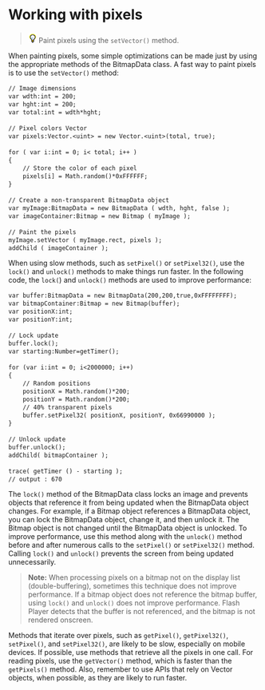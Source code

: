 # Working with pixels

> ![](../img/tip_help.png) Paint pixels using the `setVector()` method.

When painting pixels, some simple optimizations can be made just by using the
appropriate methods of the BitmapData class. A fast way to paint pixels is to
use the `setVector()` method:

    // Image dimensions
    var wdth:int = 200;
    var hght:int = 200;
    var total:int = wdth*hght;
     
    // Pixel colors Vector
    var pixels:Vector.<uint> = new Vector.<uint>(total, true);
     
    for ( var i:int = 0; i< total; i++ )
    {
        // Store the color of each pixel
        pixels[i] = Math.random()*0xFFFFFF;
    }
     
    // Create a non-transparent BitmapData object
    var myImage:BitmapData = new BitmapData ( wdth, hght, false );
    var imageContainer:Bitmap = new Bitmap ( myImage );
     
    // Paint the pixels
    myImage.setVector ( myImage.rect, pixels );
    addChild ( imageContainer );

When using slow methods, such as `setPixel()` or `setPixel32()`, use the
`lock()` and `unlock()` methods to make things run faster. In the following
code, the `lock(`) and `unlock()` methods are used to improve performance:

    var buffer:BitmapData = new BitmapData(200,200,true,0xFFFFFFFF);
    var bitmapContainer:Bitmap = new Bitmap(buffer);
    var positionX:int;
    var positionY:int;
     
    // Lock update
    buffer.lock();
    var starting:Number=getTimer();
     
    for (var i:int = 0; i<2000000; i++)
    {
        // Random positions
        positionX = Math.random()*200;
        positionY = Math.random()*200;
        // 40% transparent pixels
        buffer.setPixel32( positionX, positionY, 0x66990000 );
    }
     
    // Unlock update
    buffer.unlock();
    addChild( bitmapContainer );
     
    trace( getTimer () - starting );
    // output : 670

The `lock()` method of the BitmapData class locks an image and prevents objects
that reference it from being updated when the BitmapData object changes. For
example, if a Bitmap object references a BitmapData object, you can lock the
BitmapData object, change it, and then unlock it. The Bitmap object is not
changed until the BitmapData object is unlocked. To improve performance, use
this method along with the `unlock()` method before and after numerous calls to
the `setPixel()` or `setPixel32()` method. Calling `lock()` and `unlock()`
prevents the screen from being updated unnecessarily.

> **Note:** When processing pixels on a bitmap not on the display list
> (double-buffering), sometimes this technique does not improve performance. If
> a bitmap object does not reference the bitmap buffer, using `lock()` and
> `unlock()` does not improve performance. Flash Player detects that the buffer
> is not referenced, and the bitmap is not rendered onscreen.

Methods that iterate over pixels, such as `getPixel()`, `getPixel32()`,
`setPixel()`, and `setPixel32()`, are likely to be slow, especially on mobile
devices. If possible, use methods that retrieve all the pixels in one call. For
reading pixels, use the `getVector()` method, which is faster than the
`getPixels()` method. Also, remember to use APIs that rely on Vector objects,
when possible, as they are likely to run faster.
